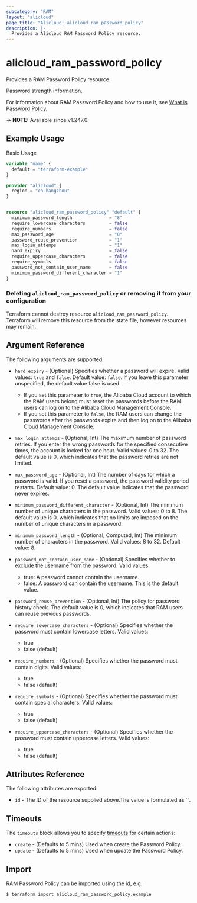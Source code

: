 ```yaml
---
subcategory: "RAM"
layout: "alicloud"
page_title: "Alicloud: alicloud_ram_password_policy"
description: |-
  Provides a Alicloud RAM Password Policy resource.
---
```


# alicloud_ram_password_policy

Provides a RAM Password Policy resource.

Password strength information.

For information about RAM Password Policy and how to use it, see [What is Password Policy](https://next.api.alibabacloud.com/document/Ram/2015-05-01/SetPasswordPolicy).

-> **NOTE:** Available since v1.247.0.

## Example Usage

Basic Usage

```terraform
variable "name" {
  default = "terraform-example"
}

provider "alicloud" {
  region = "cn-hangzhou"
}


resource "alicloud_ram_password_policy" "default" {
  minimum_password_length              = "8"
  require_lowercase_characters         = false
  require_numbers                      = false
  max_password_age                     = "0"
  password_reuse_prevention            = "1"
  max_login_attemps                    = "1"
  hard_expiry                          = false
  require_uppercase_characters         = false
  require_symbols                      = false
  password_not_contain_user_name       = false
  minimum_password_different_character = "1"
}
```

### Deleting `alicloud_ram_password_policy` or removing it from your configuration

Terraform cannot destroy resource `alicloud_ram_password_policy`. Terraform will remove this resource from the state file, however resources may remain.

## Argument Reference

The following arguments are supported:
* `hard_expiry` - (Optional) Specifies whether a password will expire. Valid values: `true` and `false`. Default value: `false`. If you leave this parameter unspecified, the default value false is used.

  - If you set this parameter to `true`, the Alibaba Cloud account to which the RAM users belong must reset the passwords before the RAM users can log on to the Alibaba Cloud Management Console.
  - If you set this parameter to `false`, the RAM users can change the passwords after the passwords expire and then log on to the Alibaba Cloud Management Console.
* `max_login_attemps` - (Optional, Int) The maximum number of password retries. If you enter the wrong passwords for the specified consecutive times, the account is locked for one hour.
Valid values: 0 to 32.
The default value is 0, which indicates that the password retries are not limited.
* `max_password_age` - (Optional, Int) The number of days for which a password is valid. If you reset a password, the password validity period restarts. Default value: 0. The default value indicates that the password never expires.
* `minimum_password_different_character` - (Optional, Int) The minimum number of unique characters in the password.
Valid values: 0 to 8.
The default value is 0, which indicates that no limits are imposed on the number of unique characters in a password.
* `minimum_password_length` - (Optional, Computed, Int) The minimum number of characters in the password.
Valid values: 8 to 32. Default value: 8.
* `password_not_contain_user_name` - (Optional) Specifies whether to exclude the username from the password. Valid values:

  - true: A password cannot contain the username.
  - false: A password can contain the username. This is the default value.
* `password_reuse_prevention` - (Optional, Int) The policy for password history check.
The default value is 0, which indicates that RAM users can reuse previous passwords.
* `require_lowercase_characters` - (Optional) Specifies whether the password must contain lowercase letters. Valid values:

  - true
  - false (default)
* `require_numbers` - (Optional) Specifies whether the password must contain digits. Valid values:

  - true
  - false (default)
* `require_symbols` - (Optional) Specifies whether the password must contain special characters. Valid values:

  - true
  - false (default)
* `require_uppercase_characters` - (Optional) Specifies whether the password must contain uppercase letters. Valid values:

  - true
  - false (default)

## Attributes Reference

The following attributes are exported:
* `id` - The ID of the resource supplied above.The value is formulated as ``.

## Timeouts

The `timeouts` block allows you to specify [timeouts](https://www.terraform.io/docs/configuration-0-11/resources.html#timeouts) for certain actions:
* `create` - (Defaults to 5 mins) Used when create the Password Policy.
* `update` - (Defaults to 5 mins) Used when update the Password Policy.

## Import

RAM Password Policy can be imported using the id, e.g.

```shell
$ terraform import alicloud_ram_password_policy.example 
```